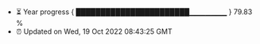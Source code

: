 - ⏳ Year progress { ███████████████████████▁▁▁▁▁▁▁ } 79.83 %
- ⏰ Updated on Wed, 19 Oct 2022 08:43:25 GMT

